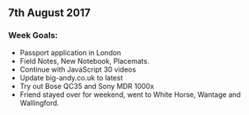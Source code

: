 ## 7th August 2017

### Week Goals:
- Passport application in London
- Field Notes, New Notebook, Placemats.
- Continue with JavaScript 30 videos
- Update big-andy.co.uk to latest
- Try out Bose QC35 and Sony MDR 1000x
- Friend stayed over for weekend, went to White Horse, Wantage and Wallingford.
